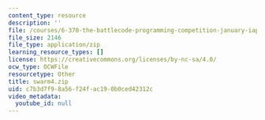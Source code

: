 ```yaml
---
content_type: resource
description: ''
file: /courses/6-370-the-battlecode-programming-competition-january-iap-2013/c7b3d7f98a56f24fac190b0ced42312c_swarm4.zip
file_size: 2146
file_type: application/zip
learning_resource_types: []
license: https://creativecommons.org/licenses/by-nc-sa/4.0/
ocw_type: OCWFile
resourcetype: Other
title: swarm4.zip
uid: c7b3d7f9-8a56-f24f-ac19-0b0ced42312c
video_metadata:
  youtube_id: null
---
```

